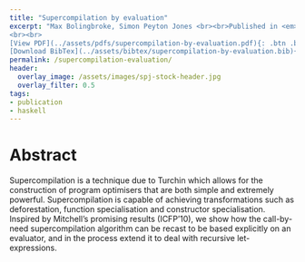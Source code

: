 ```yaml
---
title: "Supercompilation by evaluation"
excerpt: "Max Bolingbroke, Simon Peyton Jones <br><br>Published in <em> Haskell Symposium 2010</em>
<br><br>
[View PDF](../assets/pdfs/supercompilation-by-evaluation.pdf){: .btn .btn--info ..btn--large}
[Download BibTex](../assets/bibtex/supercompilation-by-evaluation.bib){: .btn .btn--info ..btn--large}"
permalink: /supercompilation-evaluation/
header:
  overlay_image: /assets/images/spj-stock-header.jpg
  overlay_filter: 0.5
tags:
- publication
- haskell
---
```


# Abstract

Supercompilation is a technique due to Turchin which allows for the construction of program optimisers that are both simple and extremely powerful. Supercompilation is capable of achieving transformations such as deforestation, function specialisation and constructor specialisation. Inspired by Mitchell’s promising results (ICFP’10), we show how the call-by-need supercompilation algorithm can be recast to be based explicitly on an evaluator, and in the process extend it to deal with recursive let-expressions.

